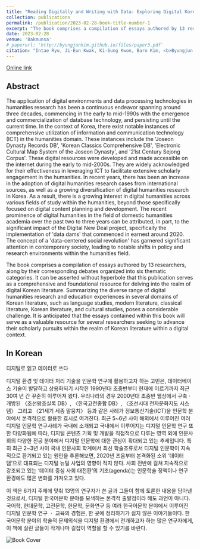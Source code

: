 ```yaml
---
title: "Reading Digitally and Writing with Data: Exploring Digital Korean Language and Literature"
collection: publications
permalink: /publication/2023-02-28-book-title-number-1
excerpt: "The book comprises a compilation of essays authored by 13 researchers, along by their corresponding debates organized into six thematic categories. It can be asserted without hyperbole that this publication serves as a comprehensive and foundational resource for delving into the realm of digital Korean literature."
date: 2023-02-28
venue: 'Bakmunsa'
# paperurl: 'http://byungjunkim.github.io/files/paper3.pdf'
citation: "Intae Ryu, Ji-Eun Kwak, Ki-Sung Kwon, Baro Kim, <b>Byungjun Kim</b>, Jisun Kim, Jinho Park, SeungMok Yang, Min-Cheol Lee, Jae-Yeon Lee, Moon Seok Jang, Young Won Ji, and Christina Han. (2023). &quot;디지털로 읽고 데이터로 쓰다(Reading Digitally and Writing with Data: Exploring Digital Korean Language and Literature).&quot; <i>Bakmunsa</i>."
---
```

[Online link](http://www.riss.kr/link?id=M16738481)  

## Abstract
The application of digital environments and data processing technologies in humanities research has been a continuous endeavor spanning around three decades, commencing in the early to mid-1990s with the emergence and commercialization of database technology, and persisting until the current time. In the context of Korea, there exist notable instances of comprehensive utilization of information and communication technology (ICT) in the humanities domain. These instances include the 'Joseon Dynasty Records DB', 'Korean Classics Comprehensive DB', 'Electronic Cultural Map System of the Joseon Dynasty', and '21st Century Sejong Corpus'. These digital resources were developed and made accessible on the internet during the early to mid-2000s. They are widely acknowledged for their effectiveness in leveraging ICT to facilitate extensive scholarly engagement in the humanities. In recent years, there has been an increase in the adoption of digital humanities research cases from international sources, as well as a growing diversification of digital humanities research in Korea. As a result, there is a growing interest in digital humanities across various fields of study within the humanities, beyond those specifically focused on digital content planning and development. The recent prominence of digital humanities in the field of domestic humanities academia over the past two to three years can be attributed, in part, to the significant impact of the Digital New Deal project, specifically the implementation of 'data dams' that commenced in earnest around 2020. The concept of a 'data-centered social revolution' has garnered significant attention in contemporary society, leading to notable shifts in policy and research environments within the humanities field.

The book comprises a compilation of essays authored by 13 researchers, along by their corresponding debates organized into six thematic categories. It can be asserted without hyperbole that this publication serves as a comprehensive and foundational resource for delving into the realm of digital Korean literature. Summarizing the diverse range of digital humanities research and education experiences in several domains of Korean literature, such as language studies, modern literature, classical literature, Korean literature, and cultural studies, poses a considerable challenge. It is anticipated that the essays contained within this book will serve as a valuable resource for several researchers seeking to advance their scholarly pursuits within the realm of Korean literature within a digital context. 

## In Korean
디지털로 읽고 데이터로 쓰다

디지털 환경 및 데이터 처리 기술을 인문학 연구에 활용하고자 하는 고민은, 데이터베이스 기술이 발달하고 상용화되기 시작한 1990년대 초중반부터 현재에 이르기까지 최근 30여 년 간 꾸준히 이루어져 왔다. 우리나라의 경우 2000년대 초중반 웹상에서 구축ㆍ개방된 〈조선왕조실록 DB〉, 〈한국고전종합 DB〉, 〈조선시대 전자문화지도 시스템〉 그리고 〈21세기 세종 말뭉치〉 등과 같은 사례가 정보통신기술(ICT)을 인문학 분야에서 본격적으로 활용한 효시로 여겨진다. 최근 5~6년 사이 해외에서 이루어진 여러 디지털 인문학 연구사례가 국내에 소개되고 국내에서 이루어지는 디지털 인문학 연구 또한 다양화됨에 따라, 디지털 콘텐츠 기획 및 개발을 직접적으로 다루는 영역 외에 인문사회의 다양한 전공 분야에서 디지털 인문학에 대한 관심이 확대되고 있는 추세입니다. 특히 최근 2~3년 사이 국내 인문사회 학계에서 최신 학술조류로서 디지털 인문학이 지속적으로 환기되고 있는 원인을 추론해보면, 2020년 즈음부터 본격화된 소위 ‘데이터댐’으로 대표되는 디지털 뉴딜 사업의 영향이 적지 않다. 사회 전반에 걸쳐 지속적으로 강조되고 있는 ‘데이터 중심 사회 대전환’의 기조(agenda)는 인문학술 정책이나 연구 환경에도 많은 변화를 가져오고 있다.

이 책은 6가지 주제에 맞춰 13명의 연구자가 쓴 글과 그들이 함께 토론한 내용을 담아낸 것으로서, 디지털 한국어문학 분야를 모색하는 본격적 출발점이라 해도 과언이 아니다. 국어학, 현대문학, 고전문학, 한문학, 문화연구 등 여러 한국어문학 분야에서 이루어진 디지털 인문학 연구 ㆍ 교육의 경험은, 한 곳에 정리하기가 쉽지 않은 이야기들이다. 한국어문학 분야의 학술적 문제의식을 디지털 환경에서 전개하고자 하는 많은 연구자에게, 이 책에 실린 글들이 작게나마 길잡이 역할을 할 수 있기를 바란다.  

![Book Cover](http://byungjunkim.github.io/files/figures/book1_디지털로_읽고_데이터로_쓰다_표지.png "Book Cover")  